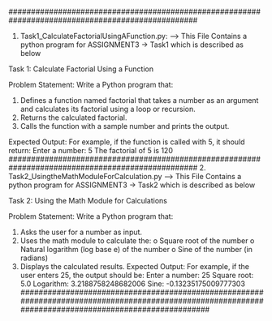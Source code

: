 ##################################################################################################
1. Task1_CalculateFactorialUsingAFunction.py:
	--> This File Contains a python program for ASSIGNMENT3 -> Task1 which is described as below

Task 1: Calculate Factorial Using a Function

Problem Statement: Write a Python program that:
1.   Defines a function named factorial that takes a number as an argument and calculates its factorial using a loop or recursion.
2.   Returns the calculated factorial.
3.   Calls the function with a sample number and prints the output.

Expected Output:
For example, if the function is called with 5, it should return:
Enter a number: 5
The factorial of 5 is 120
##################################################################################################
2. Task2_UsingtheMathModuleForCalculation.py 
	--> This File Contains a python program for ASSIGNMENT3 -> Task2 which is described as below

Task 2: Using the Math Module for Calculations

Problem Statement: Write a Python program that:
1.   Asks the user for a number as input.
2.   Uses the math module to calculate the:
	o   Square root of the number
	o   Natural logarithm (log base e) of the number
	o   Sine of the number (in radians)
3.   Displays the calculated results.
 Expected Output:
 For example, if the user enters 25, the output should be:
Enter a number: 25
Square root:  5.0
Logarithm:  3.2188758248682006
Sine:  -0.13235175009777303
######################################################################################################################################################
